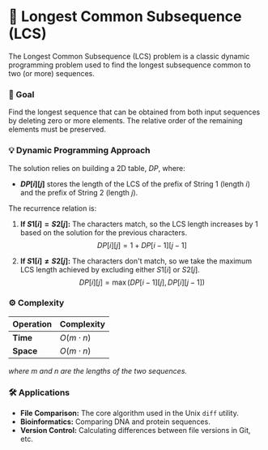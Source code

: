# 📏 Longest Common Subsequence (LCS)

The Longest Common Subsequence (LCS) problem is a classic dynamic programming problem used to find the longest subsequence common to two (or more) sequences.

### 🎯 Goal

Find the longest sequence that can be obtained from both input sequences by deleting zero or more elements. The relative order of the remaining elements must be preserved.

### 💡 Dynamic Programming Approach

The solution relies on building a 2D table, $DP$, where:

* **$DP[i][j]$** stores the length of the LCS of the prefix of String 1 (length $i$) and the prefix of String 2 (length $j$).

The recurrence relation is:

1.  **If $S1[i] = S2[j]$:** The characters match, so the LCS length increases by 1 based on the solution for the previous characters.
    $$DP[i][j] = 1 + DP[i-1][j-1]$$

2.  **If $S1[i] \neq S2[j]$:** The characters don't match, so we take the maximum LCS length achieved by excluding either $S1[i]$ or $S2[j]$.
    $$DP[i][j] = \max(DP[i-1][j], DP[i][j-1])$$

### ⚙️ Complexity

| Operation | Complexity |
| :--- | :--- |
| **Time** | $O(m \cdot n)$ |
| **Space** | $O(m \cdot n)$ |

*where $m$ and $n$ are the lengths of the two sequences.*

### 🛠️ Applications

* **File Comparison:** The core algorithm used in the Unix `diff` utility.
* **Bioinformatics:** Comparing DNA and protein sequences.
* **Version Control:** Calculating differences between file versions in Git, etc.
